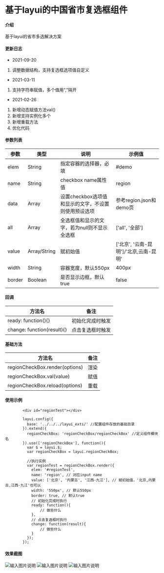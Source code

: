 # 基于layui的中国省市复选框组件

#### 介绍
基于layui的省市多选解决方案

#### 更新日志
- 2021-09-20
1. 调整数据结构，支持复选框选项值自定义
- 2021-03-11
1. 支持字符串赋值，多个值用“,”隔开
- 2021-02-26
1. 新增动态赋值方法val()
2. 新增支持实例化多个
3. 新增重载方法
4. 优化代码

#### 参数列表
| 参数     | 类型           | 说明                       | 示例值             |
|--------|--------------|--------------------------|-----------------|
| elem   | String       | 指定容器的选择器，必填              | #demo           |
| name   | String       | checkbox name属性值         | region          |
| data   | Array        | 设置checkbox选项值和显示的文字，不设置则使用预设选项 | 参考region.json和demo页 |
| all    | Array        | 全选框值和显示的文字，若为null则不显示全选框 | ['all', '全部']   |
| value  | Array/String | 赋初始值                     | ['北京', '云南-昆明']/'北京,云南-昆明' |
| width  | String       | 容器宽度，默认550px             | 400px           |
| border | Boolean      | 是否显示边框，默认true            | false           |

#### 回调
| 方法名                        | 备注       |
|----------------------------|----------|
| ready: function(){}        | 初始化完成时触发 |
| change: function(result){} | 点击复选框时触发 |

#### 基础方法
| 方法名                        | 备注       |
|----------------------------|----------|
| regionCheckBox.render(options)          | 渲染 |
| regionCheckBox.val(value)          | 赋值 |
| regionCheckBox.reload(options)     | 重载 |

#### 使用示例

```
        <div id="regionTest"></div>
```


```
        layui.config({
		  base: '../../../layui_exts/' //配置组件存放的基础目录
		}).extend({
		  regionCheckBox: 'regionCheckBox/regionCheckBox' //定义组件模块名
		}).use(['regionCheckBox'], function(){
		  var $ = layui.$;
		  var regionCheckBox = layui.regionCheckBox;
		  
		  //执行实例
		  var regionTest = regionCheckBox.render({
			elem: '#regionTest',
			name: 'region', // 对应input name
			value: ['北京', '内蒙古', '江西-九江'], // 赋初始值，'北京,内蒙古,江西-九江'也可以
			width: '550px', // 默认550px
			border: true, // 默认true
			// 初始化完成时执行
			ready: function(){
				// 做些什么
			},
			// 点击复选框时执行
			change: function(result){
				// 做些什么
			}
		  });		  
		});
```

#### 效果截图
![输入图片说明](https://images.gitee.com/uploads/images/2020/0501/162811_9a3fe9c6_5563527.png "微信截图_20200501162506.png")
![输入图片说明](https://images.gitee.com/uploads/images/2020/0501/162825_de117f69_5563527.png "微信截图_20200501162532.png")
![输入图片说明](https://images.gitee.com/uploads/images/2020/0501/162836_74da12f7_5563527.png "微信截图_20200501162544.png")
